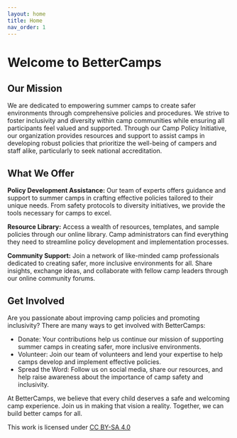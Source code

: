 ```yaml
---
layout: home
title: Home
nav_order: 1
---
```


# **Welcome to BetterCamps**  
  
## Our Mission
We are dedicated to empowering summer camps to create safer environments through comprehensive policies and procedures. We strive to foster inclusivity and diversity within camp communities while ensuring all participants feel valued and supported. Through our Camp Policy Initiative, our organization provides resources and support to assist camps in developing robust policies that prioritize the well-being of campers and staff alike, particularly to seek national accreditation.  

## What We Offer  
**Policy Development Assistance:** Our team of experts offers guidance and support to summer camps in crafting effective policies tailored to their unique needs. From safety protocols to diversity initiatives, we provide the tools necessary for camps to excel.  

**Resource Library:** Access a wealth of resources, templates, and sample policies through our online library. Camp administrators can find everything they need to streamline policy development and implementation processes.  

**Community Support:** Join a network of like-minded camp professionals dedicated to creating safer, more inclusive environments for all. Share insights, exchange ideas, and collaborate with fellow camp leaders through our online community forums.  

## Get Involved  

Are you passionate about improving camp policies and promoting inclusivity? There are many ways to get involved with BetterCamps:  

   - Donate: Your contributions help us continue our mission of supporting summer camps in creating safer, more inclusive environments.
   - Volunteer: Join our team of volunteers and lend your expertise to help camps develop and implement effective policies.
   - Spread the Word: Follow us on social media, share our resources, and help raise awareness about the importance of camp safety and inclusivity.

At BetterCamps, we believe that every child deserves a safe and welcoming camp experience. Join us in making that vision a reality. Together, we can build better camps for all. 

This work is licensed under [CC BY-SA 4.0](http://creativecommons.org/licenses/by-sa/4.0/)

